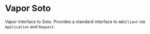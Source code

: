 # Vapor Soto

Vapor interface to Soto. Provides a standard interface to `AWSClient` via `Application` and `Request`.
